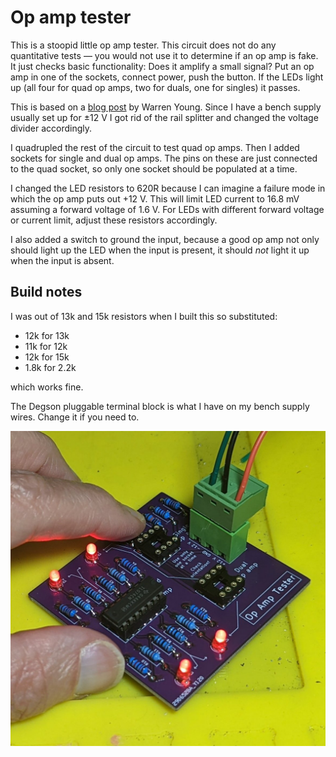 # Op amp tester

This is a stoopid little op amp tester. This circuit does not do any quantitative tests — you would not use it to determine if an op amp is fake. It just checks basic functionality: Does it amplify a small signal? Put an op amp in one of the sockets, connect power, push the button. If the LEDs light up (all four for quad op amps, two for duals, one for singles) it passes.

This is based on a [blog post](https://tangentsoft.net/elec/opamp-tester.html) by Warren Young. Since I have a bench supply usually set up for ±12 V I got rid of the rail splitter and changed the voltage divider accordingly.

I quadrupled the rest of the circuit to test quad op amps. Then I added sockets for single and dual op amps. The pins on these are just connected to the quad socket, so only one socket should be populated at a time.

I changed the LED resistors to 620R because I can imagine a failure mode in which the op amp puts out +12 V. This will limit LED current to 16.8 mV assuming a forward voltage of 1.6 V. For LEDs with different forward voltage or current limit, adjust these resistors accordingly.

I also added a switch to ground the input, because a good op amp not only should light up the LED when the input is present, it should *not* light it up when the input is absent.



## Build notes

I was out of 13k and 15k resistors when I built this so substituted:

* 12k for 13k
* 11k for 12k
* 12k for 15k
* 1.8k for 2.2k

which works fine.

The Degson pluggable terminal block is what I have on my bench supply wires. Change it if you need to.

![oat](Images/oat.jpg)